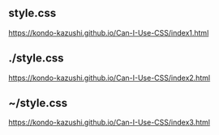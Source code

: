 ## style.css

https://kondo-kazushi.github.io/Can-I-Use-CSS/index1.html

## ./style.css
https://kondo-kazushi.github.io/Can-I-Use-CSS/index2.html

## ~/style.css
https://kondo-kazushi.github.io/Can-I-Use-CSS/index3.html
